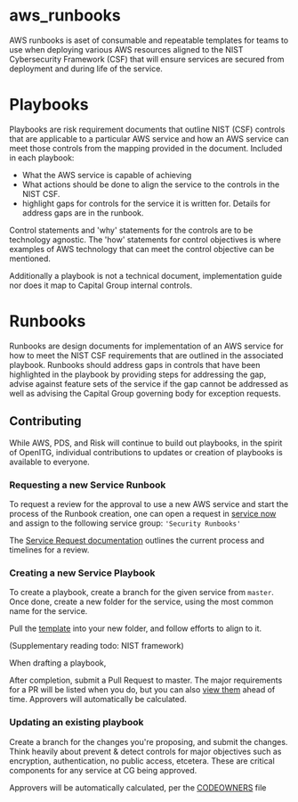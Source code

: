 # aws_runbooks
AWS runbooks is aset of consumable and repeatable templates for teams to use when deploying various AWS resources aligned to the NIST Cybersecurity Framework (CSF) that will ensure services are secured from deployment and during life of the service.

# Playbooks
Playbooks are risk requirement documents that outline NIST (CSF) controls that are applicable to a particular AWS service and how an AWS service can meet those controls from the mapping provided in the document. Included in each playbook:

 - What the AWS service is capable of achieving
 - What actions should be done to align the service to the controls in the NIST CSF. 
 - highlight gaps for controls for the service it is written for. Details for address gaps are in the runbook. 
 
Control statements and 'why' statements for the controls are to be technology agnostic. The 'how' statements for control objectives is where examples of AWS technology that can meet the control objective can be mentioned. 

Additionally a playbook is not a technical document, implementation guide nor does it map to Capital Group internal controls.   

# Runbooks
Runbooks are design documents for implementation of an AWS service for how to meet the NIST CSF requirements that are outlined in the associated playbook. Runbooks should address gaps in controls that have been highlighted in the playbook by providing steps for addressing the gap, advise against feature sets of the service if the gap cannot be addressed as well as advising the Capital Group governing body for exception requests. 

## Contributing
While AWS, PDS, and Risk will continue to build out playbooks, in the spirit of OpenITG, individual contributions to updates or creation of playbooks is available to everyone. 

### Requesting a new Service Runbook
To request a review for the approval to use a new AWS service and start the process of the Runbook creation, one can open a request in [service now](https://now/) and assign to the following service group: `'Security Runbooks'`

The [Service Request documentation](/SERVICE_REQUEST_PROCESS.md) outlines the current process and timelines for a review.

### Creating a new Service Playbook
To create a playbook, create a branch for the given service from `master`. Once done, create a new folder for the service, using the most common name for the service. 

Pull the [template](/template/PLAYBOOK.md) into your new folder, and follow efforts to align to it.

(Supplementary reading todo: NIST framework)

When drafting a playbook, 

After completion, submit a Pull Request to master. The major requirements for a PR will be listed when you do, but you can also [view them](/PULL_REQUEST_TEMPLATE.md) ahead of time. Approvers will automatically be calculated. 

### Updating an existing playbook
Create a branch for the changes you're proposing, and submit the changes. Think heavily about prevent & detect controls for major objectives such as encryption, authentication, no public access, etcetera. These are critical components for any service at CG being approved. 

Approvers will be automatically calculated, per the [CODEOWNERS](/CODEOWNERS) file

